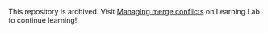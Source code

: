 This repository is archived. Visit [Managing merge conflicts](https://lab.github.com/githubtraining/managing-merge-conflicts) on Learning Lab to continue learning!

